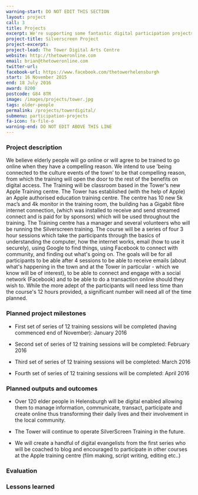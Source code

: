 ```yaml
---
warning-start: DO NOT EDIT THIS SECTION
layout: project
call: 3
title: Projects
excerpt: We're supporting some fantastic digital participation projects. Here are their stories.
project-title: Silverscreen Project
project-excerpt:
project-lead: The Tower Digital Arts Centre
website: http://thetoweronline.com
email: brian@thetoweronline.com
twitter-url:
facebook-url: https://www.facebook.com/thetowerhelensburgh
start: 16 November 2015
end: 18 July 2016
award: 8200
postcode: G84 8TR
image: /images/projects/tower.jpg
tags: older-people
permalink: /projects/towerdigital/
submenu: participation-projects
fa-icon: fa-file-o
warning-end: DO NOT EDIT ABOVE THIS LINE
---
```


### Project description
We believe elderly people will go online or will agree to be trained to go online when they have a compelling reason. We intend to use ’being connected to the culture events of the town’ to be that compelling reason, from which the training will open the door to the rest of the benefits on digital access. The Training will be classroom based in the Tower's new Apple Training centre. The Tower has established (with the help of Apple) an Apple authorised education training centre. The centre has 10 new 5k mac’s and 4k monitor in the training room, the building has a Gigabit fibre internet connection, (which was installed to receive and send streamed connect and is paid for by sponsors) which will be used throughout the training. The Training centre has a manager and several volunteers who will be running the Silverscreen training. The course will be a series of four 3 hour sessions which take the participants through the basics of understanding the computer, how the internet works, email (how to use it securely), using Google to find things, using Facebook to connect with community, and finding out what's going on. The goals will be for all participants to be able after 4 sessions to be able to receive emails (about what's happening in the town and at the Tower in particular - which we know will be of interest), to be able to connect and engage with a social network (Facebook) and to be able to do a transaction online should they wish to. While the more adept of the participants will need less time than the course's 12 hours provided, a significant number will need all of the time planned.


### Planned project milestones

* First set of series of 12 training sessions will be completed (having commenced end of November): January 2016

* Second set of series of 12 training sessions will be completed: February 2016

* Third set of series of 12 training sessions will be completed: March 2016

* Fourth set of series of 12 training sessions will be completed: April 2016


### Planned outputs and outcomes

* Over 120 elder people in Helensburgh will be digital enabled allowing them to manage information, communicate, transact, participate and create online thus transforming their daily lives and their involvement in the local community.

* The Tower will continue to operate SilverScreen Training in the future.

* We will create a handful of digital evangelists from the first series who will be coached to blog and encouraged to participate in other courses at the Apple training centre (film making, script writing, editing etc..)


### Evaluation


### Lessons learned

